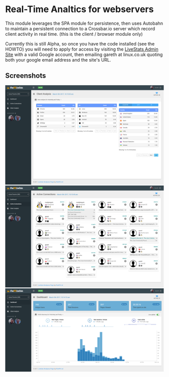 # Real-Time Analtics for webservers

This module leverages the SPA module for persistence, then uses Autobahn to maintain a persistent connection to a Crossbar.io server which record client activity in real time. (this is the client / browser module only)

Currently this is still Alpha, so once you have the code installed (see the HOWTO) you will need to apply for access by visiting the [LiveStats Admin Site](https://livestats.iflexrts.uk:8001) with a valid Google account, then emailing gareth at linux.co.uk quoting both your google email address and the site's URL.

## Screenshots

![Data Analysis](screenshots/analysis.png)
![Active Users](screenshots/active-users.png)
![Dashboard](screenshots/dashboard.png)